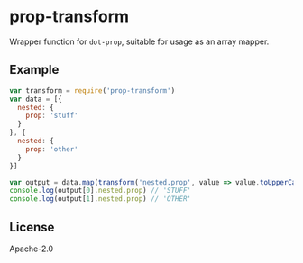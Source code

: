 # prop-transform

Wrapper function for `dot-prop`, suitable for usage as an array mapper.

## Example

```js
var transform = require('prop-transform')
var data = [{
  nested: {
    prop: 'stuff'
  }
}, {
  nested: {
    prop: 'other'
  }
}]

var output = data.map(transform('nested.prop', value => value.toUpperCase()))
console.log(output[0].nested.prop) // 'STUFF'
console.log(output[1].nested.prop) // 'OTHER'
```

## License

Apache-2.0
